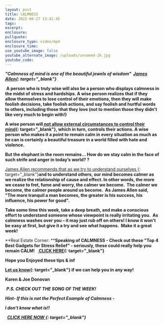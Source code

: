 ```yaml
---
layout: post
title: CALMNESS
date: 2022-06-27 13:41:45
tags:
excerpt:
enclosure:
pullquote:
enclosure_type: video/mp4
enclosure_time:
use_youtube_image: false
youtube_alternate_image: /uploads/unnamed-26.jpg
youtube_code:
---
```

***"Calmness of mind is one of the beautiful jewels of wisdom" &nbsp;[James Allen](https://t.e2ma.net/click/jcpkzd/jw4ppix/33n9df){: target="_blank"}***

&nbsp;**A person who is truly wise will also be a person who displays calmness in the midst of stress and hardships. A wise person realizes that if they allow themselves to lose control of their emotions, then they will make foolish decisions, take foolish actions, and say foolish and hurtful words to others, including those that they love (not to mention those they didn't like very much to begin with\!)&nbsp;**

**A wise person will[&nbsp;not allow external circumstances to control their mind](https://t.e2ma.net/click/jcpkzd/jw4ppix/jwo9df){: target="_blank"}, which in turn, controls their actions. A wise person who makes it a point to remain calm in every situation as much as he can is certainly a beautiful treasure in a world filled with hate and violence.**

**But the elephant in the room remains... How do we stay calm in the face of such strife and anger in today’s world? ?**

[James Allen recommends that as we try to understand ourselves&nbsp;](https://t.e2ma.net/click/jcpkzd/jw4ppix/zop9df){: target="_blank"}**and to understand others, our mind becomes calmer as we realize the relationship of cause and effect. In other words, the more we cease to fret, fume and worry, the calmer we become. &nbsp;The calmer we become, the calmer people around us become.&nbsp; As James Allen said, "The more tranquil a man becomes, the greater is his success, his influence, his power for good".**

**Take some time this week, take a deep breath, and make a conscious effort to understand someone whose viewpoint is really irritating you. &nbsp;As calmness washes over you – it may just rub off on others\! I know it won't be easy at first, but give it a try and see what happens.&nbsp; Make it a great week\!**

**Real Estate Corner:&nbsp;****Speaking of CALMNESS - Check out these "Top 4 Best Gadgets for Stress Relief" - seriously, these could really help you remain CALM\! &nbsp;&nbsp;[&nbsp;CLICK HERE](https://t.e2ma.net/click/jcpkzd/jw4ppix/fhq9df){: target="_blank"}**

**Hope you Enjoyed these tips & inf**

**[Let us know](https://t.e2ma.net/click/jcpkzd/jw4ppix/v9q9df){: target="_blank"}&nbsp;if we can help you in any way\!&nbsp;**

**Karen & Joe Donovan&nbsp;**

&nbsp;***P.S. CHECK OUT THE SONG OF THE WEEK\!***

***Hint- If this is not the Perfect Example of Calmness -***

***I don't know what is\!\!&nbsp;***

***&nbsp;&nbsp;[CLICK HERE NOW&nbsp;](https://t.e2ma.net/click/jcpkzd/jw4ppix/b2r9df){: target="_blank"}&nbsp;&nbsp; &nbsp; &nbsp; &nbsp; &nbsp;&nbsp;***
